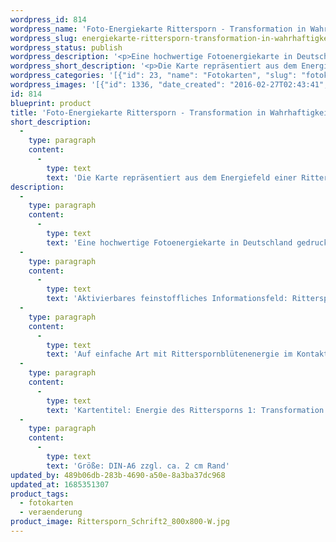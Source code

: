 ```yaml
---
wordpress_id: 814
wordpress_name: 'Foto-Energiekarte Rittersporn - Transformation in Wahrhaftigkeit'
wordpress_slug: energiekarte-rittersporn-transformation-in-wahrhaftigkeit
wordpress_status: publish
wordpress_description: '<p>Eine hochwertige Fotoenergiekarte in Deutschland gedruckt und in Handarbeit laminiert.  Sie ist in Postkartengröße (DIN-A6) gut zu transportieren und kann auch auf den Körper aufgelegt werden.</p><p>Aktivierbares feinstoffliches Informationsfeld: Ritterspornblüte - Transformation - Wahrhaftigkeit: Erkunden des Energiefelds einer Ritterspornblüte. Hier insbesondere Transformation in Wahrhaftigkeit (z.B. Loslassen von bereits bearbeiteten Themen, die nur noch in der Erinnerung aufleben und hemmend wirksam sind. Transformieren von Undienlichem in etwas, das unterstützend ist für das Erreichen der eigenen Ziele, soweit dies der eigenen Wahrheit entspricht).</p><p>Auf einfache Art mit Ritterspornblütenenergie im Kontakt sein: In einem Moment der Ruhe atme ich bewusst ein und aus. Ich lasse alles für diesen Moment an Gedanken und Gefühlen gehen. Ich öffne mich für das, was die Blüte mir gibt.</p><p>Kartentitel: Energie des Rittersporns 1: Transformation in Wahrhaftigkeit</p><p>Größe: DIN-A6 zzgl. ca. 2 cm Rand<br />Andere Formate sind individuell für Sie innerhalb weniger Tage herstellbar. Bitte kontaktieren Sie uns hierfür unter <a href="mailto:info@elvedenverlag.de">info@elvedenverlag.de</a>.</p><p><a href="https://my.feenbaum.de/anwendung-energiebilder-foto-laminiert/">Anwendungshinweise</a>      <a href="https://my.feenbaum.de/produktinformationen-fotokarten/">Produktinformationen</a></p>'
wordpress_short_description: '<p>Die Karte repräsentiert aus dem Energiefeld einer Ritterspornblüte: Transformation in Wahrhaftigkeit. Auf einfache Art mit Ritterspornenergie in Kontakt sein</p>'
wordpress_categories: '[{"id": 23, "name": "Fotokarten", "slug": "fotokarten"}, {"id": 67, "name": "Ver\u00e4nderung", "slug": "veraenderung"}]'
wordpress_images: '[{"id": 1336, "date_created": "2016-02-27T02:43:41", "date_created_gmt": "2016-02-27T00:43:41", "date_modified": "2016-02-27T02:43:41", "date_modified_gmt": "2016-02-27T00:43:41", "src": "https://my.feenbaum.de/wp-content/uploads/2016/02/Rittersporn_Schrift2_800x800-W.jpg", "name": "Rittersporn_Schrift2_800x800-W", "alt": ""}]'
id: 814
blueprint: product
title: 'Foto-Energiekarte Rittersporn - Transformation in Wahrhaftigkeit'
short_description:
  -
    type: paragraph
    content:
      -
        type: text
        text: 'Die Karte repräsentiert aus dem Energiefeld einer Ritterspornblüte: Transformation in Wahrhaftigkeit. Auf einfache Art mit Ritterspornenergie in Kontakt sein'
description:
  -
    type: paragraph
    content:
      -
        type: text
        text: 'Eine hochwertige Fotoenergiekarte in Deutschland gedruckt und in Handarbeit laminiert.  Sie ist in Postkartengröße (DIN-A6) gut zu transportieren und kann auch auf den Körper aufgelegt werden.'
  -
    type: paragraph
    content:
      -
        type: text
        text: 'Aktivierbares feinstoffliches Informationsfeld: Ritterspornblüte - Transformation - Wahrhaftigkeit: Erkunden des Energiefelds einer Ritterspornblüte. Hier insbesondere Transformation in Wahrhaftigkeit (z.B. Loslassen von bereits bearbeiteten Themen, die nur noch in der Erinnerung aufleben und hemmend wirksam sind. Transformieren von Undienlichem in etwas, das unterstützend ist für das Erreichen der eigenen Ziele, soweit dies der eigenen Wahrheit entspricht).'
  -
    type: paragraph
    content:
      -
        type: text
        text: 'Auf einfache Art mit Ritterspornblütenenergie im Kontakt sein: In einem Moment der Ruhe atme ich bewusst ein und aus. Ich lasse alles für diesen Moment an Gedanken und Gefühlen gehen. Ich öffne mich für das, was die Blüte mir gibt.'
  -
    type: paragraph
    content:
      -
        type: text
        text: 'Kartentitel: Energie des Rittersporns 1: Transformation in Wahrhaftigkeit'
  -
    type: paragraph
    content:
      -
        type: text
        text: 'Größe: DIN-A6 zzgl. ca. 2 cm Rand'
updated_by: 489b06db-283b-4690-a50e-8a3ba37dc968
updated_at: 1685351307
product_tags:
  - fotokarten
  - veraenderung
product_image: Rittersporn_Schrift2_800x800-W.jpg
---
```

